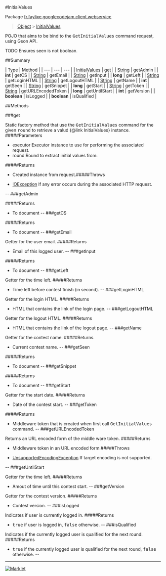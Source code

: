 #InitialValues

Package [fr.faylixe.googlecodejam.client.webservice](README.md)<br>
> [Object](../../../../java/lang/Object.md) > [InitialValues](InitialValues.md)

<p>POJO that aims to be bind to the <tt>GetInitialValues</tt>
 command request, using Gson API.</p>
 
 TODO Ensures seen is not boolean.

##Summary


| Type | Method |
| --- | --- | --- |
| [InitialValues](InitialValues.md) | get |
| [String](../../../../java/lang/String.md) | getAdmin |
| **int** | getCS |
| [String](../../../../java/lang/String.md) | getEmail |
| [String](../../../../java/lang/String.md) | getInput |
| **long** | getLeft |
| [String](../../../../java/lang/String.md) | getLoginHTML |
| [String](../../../../java/lang/String.md) | getLogoutHTML |
| [String](../../../../java/lang/String.md) | getName |
| **int** | getSeen |
| [String](../../../../java/lang/String.md) | getSnippet |
| **long** | getStart |
| [String](../../../../java/lang/String.md) | getToken |
| [String](../../../../java/lang/String.md) | getURLEncodedToken |
| **long** | getUntilStart |
| **int** | getVersion |
| **boolean** | isLogged |
| **boolean** | isQualified |

##Methods

###get


Static factory method that use the <tt>GetInitialValues</tt> command
 for the given <tt>round</tt> to retrieve a valud {@link InitialValues} instance.
#####Parameters


* executor Executor instance to use for performing the associated request.
* round Round to extract initial values from.

#####Returns


* Created instance from request.#####Throws

* [IOException](../../../../java/io/IOException.md) If any error occurs during the associated HTTP request.

--
###getAdmin



#####Returns


* To document
--
###getCS



#####Returns


* To document
--
###getEmail


Getter for the user email.
#####Returns


* Email of this logged user.
--
###getInput



#####Returns


* To document
--
###getLeft


Getter for the time left.
#####Returns


* Time left before contest finish (in second).
--
###getLoginHTML


Getter for the login HTML.
#####Returns


* HTML that contains the link of the login page.
--
###getLogoutHTML


Getter for the logout HTML.
#####Returns


* HTML that contains the link of the logout page.
--
###getName


Getter for the contest name.
#####Returns


* Current contest name.
--
###getSeen



#####Returns


* To document
--
###getSnippet



#####Returns


* To document
--
###getStart


Getter for the start date.
#####Returns


* Date of the contest start.
--
###getToken



#####Returns


* Middleware token that is created when first call <tt>GetInitialValues</tt> command.
--
###getURLEncodedToken


Returns an URL encoded form of the middle ware token.
#####Returns


* Middleware token in an URL encoded form.#####Throws

* [UnsupportedEncodingException](../../../../java/io/UnsupportedEncodingException.md) If target encoding is not supported.

--
###getUntilStart


Getter for the time left.
#####Returns


* Amout of time until this contest start.
--
###getVersion


Getter for the contest version.
#####Returns


* Contest version.
--
###isLogged


Indicates if user is currently logged in.
#####Returns


* <tt>true</tt> if user is logged in, <tt>false</tt> otherwise.
--
###isQualified


Indicates if the currently logged user
 is qualified for the next round.
#####Returns


* <tt>true</tt> if the currently logged user is qualified for the next round, <tt>false</tt> otherwise.
--
---
[![Marklet](https://img.shields.io/badge/Generated%20by-Marklet-green.svg)](https://github.com/Faylixe/marklet)